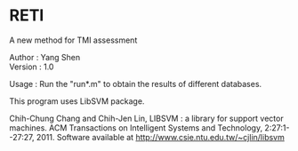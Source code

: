 # RETI
A new method for TMI assessment 


Author  : Yang Shen  
Version : 1.0

Usage :
Run the "run*.m" to obtain the results of different databases.

This program uses LibSVM package.

Chih-Chung Chang and Chih-Jen Lin, LIBSVM : a library for support vector machines. 
ACM Transactions on Intelligent Systems and Technology, 2:27:1--27:27, 2011. 
Software available at http://www.csie.ntu.edu.tw/~cjlin/libsvm
